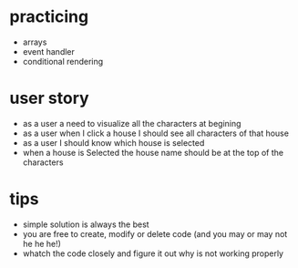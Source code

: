 # practicing
* arrays
* event handler
* conditional rendering

# user story
* as a user a need to visualize all the characters at begining
* as a user when I click a house I should see all characters of that house 
* as a user I should know which house is selected 
* when a house is Selected the house name should be at the top of the characters 

# tips 
* simple solution is always the best
* you are free to create, modify or delete code (and you may or may not he he he!)
* whatch the code closely and figure it out why is not working properly